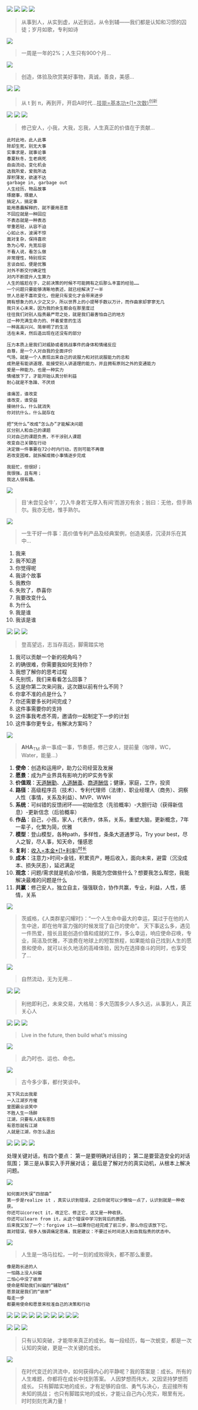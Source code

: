 

![](https://github.com/user-attachments/assets/46ceba68-e1f6-4091-af18-56969a113c5a)
![](https://github.com/user-attachments/assets/52cf818c-e20f-4bb9-9f01-0c2094dcfdca)
![](https://github.com/user-attachments/assets/6dc2a514-0402-4def-b062-59ffac6bb218)
![](https://github.com/user-attachments/assets/f87937f5-1991-4696-897a-ddf78e2e7ff7)
> 从事到人，从实到虚，从近到远，从令到辅——我们都是认知和习惯的囚徒；岁月如歌，专利如诗


![](https://github.com/user-attachments/assets/6018c17a-ce01-428c-bb3a-81cfb8637377)
> 一周是一年的2%；人生只有900个月...

![](https://github.com/user-attachments/assets/7e0505fc-b560-4247-91fc-3657fbdc8126)
> 创造，体验及欣赏美好事物，真诚，善良，美感...

![](https://github.com/user-attachments/assets/35d55b96-6656-426c-a74c-c6d42e344e2d)
![](https://github.com/user-attachments/assets/773f2714-731f-4891-8c8d-025bf7412077)
> 从 t 到 π，再到开，开启AI时代...<ins>技能=基本功*(1+次数)<sup>创新</sup></ins>


![](https://github.com/user-attachments/assets/e05193a0-80dd-4ed9-8687-c87aecd18c24)
![](https://github.com/user-attachments/assets/64646c79-977a-431b-bc48-ff868b2655eb)
![](https://github.com/user-attachments/assets/bc37b3b7-a5a0-4614-ad6e-65e5559e3dd7)
> 修己安人，小我，大我，忘我，人生真正的价值在于贡献…

```AHA
此时此地，此人此事
除却生死，别无大事
实事求是，就事论事
春夏秋冬，生老病死
自由流动，变化机会
选我所爱，爱我所选
厚积薄发，欲速不达
garbage in, garbage out
人生经历，物品故事
琢磨事，琢磨人
搞定人，搞定事
能用愚蠢解释的，就不要用恶意
不回应就是一种回应
不表态就是一种表态
举重若轻，从容不迫
心如止水，波澜不惊
面对复杂，保持喜欢
急为心窄，先宽后容
不看人说，看怎么做
非常理性，特别现实
言谈自如，便是优雅
对外不断交付确定性
对内不断提升人生算力
人生的尴尬在于，之前决策的时候不可能拥有之后那么丰富的经验……
一个问题只要能够清晰地表述，就已经解决了一半
世人总是不喜欢变化，但是只有变化才会带来进步
拥有想象力的人少之又少，所以世界上的小提琴手数以万计，而作曲家却寥寥无几
我只关心未来，因为我的余生都会在那里度过
往往我们对别人指责最严苛之处，就是我们最害怕自己的地方
过一种充满生命力的、怀着爱意的生活
一种高高兴兴、简单明了的生活
活在未来，然后造出现在还没有的部分

压力本质上是我们对威胁或者挑战事件的身体和情绪反应
自尊，是一个人对自我的全面评价
气场，就是一个人表现出来自己的说服力和对抗说服能力的总和
成熟是有能讲道理、能接受别人讲道理的能力，并且拥有原则之外的变通能力
爱是一种能力，也是一种实力
情绪放下了，才能开始认真分析利益
耐心就是不急躁、不厌烦

谁痛苦，谁改变
谁改变，谁受益
接纳什么，什么就消失
你对抗什么，什么就存在

把“凭什么”改成“怎么办”才能解决问题
区分别人和自己的课题
只对自己的课题负责，不干涉别人课题
改变自己关键在行动
决定做一件事要在72小时内行动，否则可能不再做
若改变困难，就拆解成微小事情逐步完成

我挺忙，但很好；
我很强，且有用；
我这人很有趣。
```

![](https://github.com/user-attachments/assets/a84a11a0-682f-4322-aba4-b8052cacda43)
> 目‘未尝见全牛’，刀入牛身若‘无厚入有间’而游刃有余；翁曰：无他，但手熟尔。我亦无他，惟手熟尔。

![](https://github.com/user-attachments/assets/7c7cb917-35ff-46fa-a1e5-da82280db8fd)
> 一生干好一件事：高价值专利产品及经典案例，创造美感，沉浸并乐在其中…

1. 我来
2. 我不知道
3. 你觉得呢
4. 我讲个故事
5. 我教你
6. 失败了，恭喜你
7. 我要改变什么
8. 为什么
9. 我是谁
10. 我该是谁

![](https://github.com/user-attachments/assets/0bebac5f-3689-4a32-b978-b11d5e7e2a40)
![](https://github.com/user-attachments/assets/3ce31f67-b6aa-435e-94db-35f2e8961349)
![](https://github.com/user-attachments/assets/8e79a2c0-d488-4cc1-98bf-ee655aaddcc8)
> 登高望远，志当存高远，脚需踏实地

1. 我可以贡献一个新的视角吗？
2. 的确很难，你需要我如何支持你？
3. 我想了解你的思考过程
4. 先别慌，我们来看看怎么回事？
5. 这是你第二次来问我，这次跟以前有什么不同？
6. 你拿不准的点是什么？
7. 你还需要多长时间完成？
8. 这件事需要你的支持
9. 这件事我考虑不周，邀请你一起制定下一步的计划
10. 这件事你更专业，有解决方案吗？


![](https://github.com/user-attachments/assets/36f46d9c-9f08-4c1d-a135-d7bdaf7de400)
> **AHA**<sub>TM</sub>  承一事成一事，节奏感，修己安人，提前量（咖啡，WC，Water，能量...）

1. **使命**：创造和运用IP，助力公司经营及发展
2. **愿景**：成为产业界具有影响力的IP实务专家
3. **价值观**：<ins>天道酬勤</ins>、<ins>人道酬善</ins>、<ins>商道酬信</ins>；健康，家庭，工作，投资
4. **路径**：高级程序员（技术）、专利代理师（法律）、职业经理人（商务）、洞察人性（事情，关系及利益）、MVP、WWH
5. **系统**：可纠错的反馈闭环——初始信念（先验概率）-大胆行动（获得新信息）-更新信念（后验概率）
6. **作品**：自己，小孩，家人，代表作，体系，关系，重塑大脑，更新概念，7年一辈子，化繁为简，优雅
7. **模型**：登山模型，各种path，多样性，条条大道通罗马，Try your best，尽人之智，尽人事，知天命，懂感恩
8. **复利**：<ins>收入=本金*(1+利率)<sup>时长</sup></ins>
9. **成本**：注意力>时间>金钱，积累资产，睡后收入，面向未来，避雷（沉没成本、损失厌恶），延迟满足
10. **观念**：问题/需求就是机会/价值，我能为您做些什么？想要我怎么帮您，我能解决最难的问题是什么
11. **共赢**：修己安人，独立自主，强强联合，协作共赢，专业，利益，人性，感情，关系


![](https://github.com/user-attachments/assets/9c80c625-93a8-4cf9-9c24-f0b8430b1200)
> 茨威格，《人类群星闪耀时》：“一个人生命中最大的幸运，莫过于在他的人生中途，即在他年富力强的时候发现了自己的使命”。 天下事这么多，遇见一件热爱，擅长且能创造价值和成就的工作，多么幸运，响应使命召唤，专业，简洁及优雅，不浪费在地球上的短暂旅程，如果能给自己找到人生的愿景和使命，就可以长久地活的高峰体验，因为在选择奋斗的同时，也享受了…

![](https://github.com/user-attachments/assets/69301001-2b18-4380-9ec4-0153b1f4a472)
> 自然流动，无为无用...

![](https://github.com/user-attachments/assets/e99c13e5-77b1-442a-9014-5877c3a2bbda)
![](https://github.com/user-attachments/assets/dd874158-da5b-429a-96c8-c9f1d653bd0a)
> 利他即利己，未来交易，大格局：多大范围多少人多久远，从事到人，真正关心人


![](https://github.com/user-attachments/assets/be8ec925-d4a5-477c-b008-4e9ceec9786d)
![](https://github.com/user-attachments/assets/1d6ecb32-bc17-48fc-a354-9c1f584f0905)
![](https://github.com/user-attachments/assets/cd0de6c2-9f34-46ea-8803-f72b5894adc8)
> Live in the future, then build what's missing

![](https://github.com/user-attachments/assets/56c25b2c-fa11-445b-a705-ae260d4b02a2)
> 此乃时也、运也、命也。


![](https://github.com/user-attachments/assets/9c4aba74-2df7-4f98-8fec-9d03ebb24b9b)
> 古今多少事，都付笑谈中。

```
天下风云出我辈
一入江湖岁月催
皇图霸业谈笑中
不胜人生一场醉
江湖，只要有人就有恩怨
有恩怨就有江湖
人就是江湖，你怎么退出
```

![](https://github.com/user-attachments/assets/4403a747-b2f9-4bd9-84c0-e9c30f19ac2a)
![](https://github.com/user-attachments/assets/367e29f3-58d2-46bc-abd6-1ac0fb3afe9b)
![](https://github.com/user-attachments/assets/c824ca6d-bc6c-48f1-aeae-0eddb4275f50)
![](https://github.com/user-attachments/assets/15ba1a96-658c-4ce9-91bd-966640979438)

处理关键对话，有四个要点：
第一是要明确对话目的；
第二是要营造安全的对话氛围；
第三是从事实入手开展对话；
最后是了解对方的真实动机，从根本上解决问题。

![](https://github.com/user-attachments/assets/fd40a012-fb95-47ed-bae3-bc5126fb8deb)

```
如何面对失误“四部曲”
第一步是realize it ，真实认识到错误，之后你就可以少懊恼一点了，认识到就是一种收获。
你还可以correct it，改正它、修正它，这又是一种收获。
你还可以learn from it，从这个错误中学习到背后的原因。
后来我又加了一个：forgive it——如果你已经完成了前三步，那么你应该放下它。
面对错误，很多人强调痛定思痛，我是建议：不要过长时间进入到自我指责的状态中。
```

![](https://github.com/user-attachments/assets/5daa98a6-c821-406b-8bfd-5bca0b082b54)
> 人生是一场马拉松，一时一刻的成败得失，都不那么重要。

```
像是跑长途的人
一怕路上没人纠偏
二怕心中没了彼岸
使命是帮助我们纠偏的“辅助线”
愿景就是我们的“彼岸”
每走一步
都要用使命和愿景来校准自己的决策和行动
```

![](https://github.com/user-attachments/assets/f2a8ee54-cbb3-4024-acb2-695c4fc723c6)
![](https://github.com/user-attachments/assets/812d6c6a-099d-483e-83c8-bc6a73abe865)
![](https://github.com/user-attachments/assets/b5581f24-d428-4917-a51a-48be169c4f4f)
![](https://github.com/user-attachments/assets/448859a7-548b-445a-9ac7-1902291c1cf7)
![](https://github.com/user-attachments/assets/5d02ba9c-1e9c-4b1c-a9c9-bfc8aa58b9a5)
![](https://github.com/user-attachments/assets/2520f26f-be9c-48da-ab83-742a89f63a41)
![](https://github.com/user-attachments/assets/ee3c6750-602b-46ba-af2b-cadc1092959a)
![](https://github.com/user-attachments/assets/2bebee78-641a-48d7-9edc-d895c2422ae8)
![](https://github.com/user-attachments/assets/b4dcdd29-b037-474d-9539-f09bba5c7cc0)
![](https://github.com/user-attachments/assets/077d8f5f-d5c3-43a8-97cd-4dd46d53a360)

![](https://github.com/user-attachments/assets/4ee5533f-1816-462f-ba33-e2ffe2542582)
![](https://github.com/user-attachments/assets/66d2458b-b46f-4c83-9551-cc83dc348413)
![](https://github.com/user-attachments/assets/2d744a41-320c-4170-bd15-f1b73261117d)
> 只有认知突破，才能带来真正的成长。每一段经历，每一次蜕变，都是一次认知的突破，更是一次关键的成长。


![](https://github.com/user-attachments/assets/e5bd9b40-6d3a-44cb-88d9-af490b76cdc8)
> 在时代变迁的洪流中，如何获得内心的平静呢？我的答案是：成长。所有的人生难题，你都将在成长中找到答案。 人因梦想而伟大，又因坚持梦想而成长。 只有脚踏实地的成长，才有足够的自信、勇气与决心，去迎接所有未知的挑战； 也只有脚踏实地的成长，才能让自己内心充实，眼里有光，时时刻刻充满力量！

